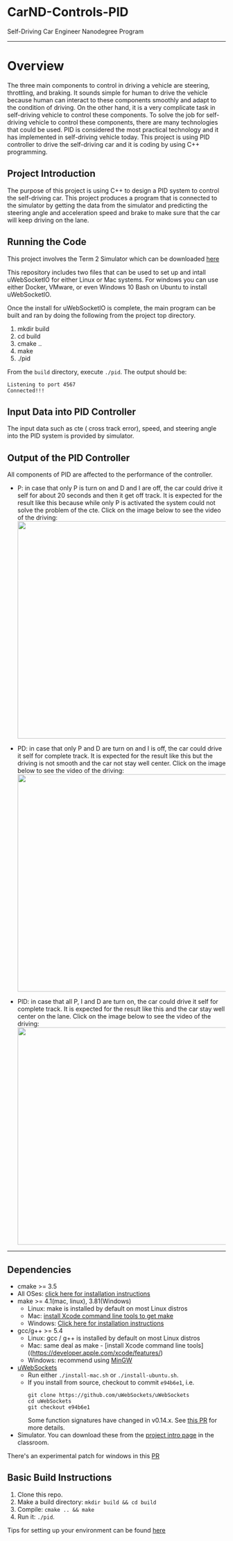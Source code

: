 # CarND-Controls-PID
Self-Driving Car Engineer Nanodegree Program

---
# Overview

The three main components to control in driving a vehicle are steering, throttling, and braking. It sounds simple for human to drive the vehicle because human can interact to these components smoothly and adapt to the condition of driving. On the other hand, it is a very complicate task in self-driving vehicle to control these components. To solve the job for self-driving vehicle to control these components, there are many technologies that could be used. PID is considered the most practical technology and it has implemented in self-driving vehicle today. This project is using PID controller to drive the self-driving car and it is coding by using C++ programming.

## Project Introduction
The purpose of this project is using C++ to design a PID system to control the self-driving car. This project produces a program that is connected to the simulator by getting the data from the simulator and predicting the steering angle and acceleration speed and brake to make sure that the car will keep driving on the lane. 

## Running the Code
This project involves the Term 2 Simulator which can be downloaded [here](https://github.com/udacity/self-driving-car-sim/releases)

This repository includes two files that can be used to set up and intall uWebSocketIO for either Linux or Mac systems. For windows you can use either Docker, VMware, or even Windows 10 Bash on Ubuntu to install uWebSocketIO.

Once the install for uWebSocketIO is complete, the main program can be built and ran by doing the following from the project top directory.

1. mkdir build
2. cd build
3. cmake ..
4. make
5. ./pid

From the `build` directory, execute `./pid`. The output should be:

```
Listening to port 4567
Connected!!!
```

## Input Data into PID Controller

The input data such as cte ( cross track error), speed, and steering angle into the PID system is provided by simulator.

## Output of the PID Controller

All components of PID are affected to the performance of the controller.

- P: in case that only P is turn on and D and I are off, the car could drive it self for about 20 seconds and then it get off track. It is expected for the result like this because while only P is activated the system could not solve the problem of the cte.
Click on the image below to see the video of the driving:
<a href="https://youtu.be/0tfK9QU9omE"><img src="https://github.com/loynin/SDND-09-PID-Control-Project/blob/master/images/image1.png" width="500px"/></a>

- PD: in case that only P and D are turn on and I is off, the car could drive it self for complete track. It is expected for the result like this but the driving is not smooth and the car not stay well center.
Click on the image below to see the video of the driving:
<a href="https://youtu.be/5XadeIqMy1Q"><img src="https://github.com/loynin/SDND-09-PID-Control-Project/blob/master/images/image2.png" width="500px"/></a>

- PID: in case that all P, I and D are turn on, the car could drive it self for complete track. It is expected for the result like this and the car stay well center on the lane.
Click on the image below to see the video of the driving:
<a href="https://youtu.be/5kR8-0AnkUM"><img src="https://github.com/loynin/SDND-09-PID-Control-Project/blob/master/images/image3.png" width="500px"/></a>
---

## Dependencies

* cmake >= 3.5
 * All OSes: [click here for installation instructions](https://cmake.org/install/)
* make >= 4.1(mac, linux), 3.81(Windows)
  * Linux: make is installed by default on most Linux distros
  * Mac: [install Xcode command line tools to get make](https://developer.apple.com/xcode/features/)
  * Windows: [Click here for installation instructions](http://gnuwin32.sourceforge.net/packages/make.htm)
* gcc/g++ >= 5.4
  * Linux: gcc / g++ is installed by default on most Linux distros
  * Mac: same deal as make - [install Xcode command line tools]((https://developer.apple.com/xcode/features/)
  * Windows: recommend using [MinGW](http://www.mingw.org/)
* [uWebSockets](https://github.com/uWebSockets/uWebSockets)
  * Run either `./install-mac.sh` or `./install-ubuntu.sh`.
  * If you install from source, checkout to commit `e94b6e1`, i.e.
    ```
    git clone https://github.com/uWebSockets/uWebSockets 
    cd uWebSockets
    git checkout e94b6e1
    ```
    Some function signatures have changed in v0.14.x. See [this PR](https://github.com/udacity/CarND-MPC-Project/pull/3) for more details.
* Simulator. You can download these from the [project intro page](https://github.com/udacity/self-driving-car-sim/releases) in the classroom.

There's an experimental patch for windows in this [PR](https://github.com/udacity/CarND-PID-Control-Project/pull/3)

## Basic Build Instructions

1. Clone this repo.
2. Make a build directory: `mkdir build && cd build`
3. Compile: `cmake .. && make`
4. Run it: `./pid`. 

Tips for setting up your environment can be found [here](https://classroom.udacity.com/nanodegrees/nd013/parts/40f38239-66b6-46ec-ae68-03afd8a601c8/modules/0949fca6-b379-42af-a919-ee50aa304e6a/lessons/f758c44c-5e40-4e01-93b5-1a82aa4e044f/concepts/23d376c7-0195-4276-bdf0-e02f1f3c665d)



